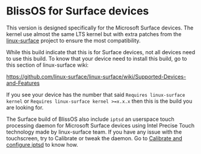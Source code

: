 # BlissOS for Surface devices

This version is designed specifically for the Microsoft Surface devices. The kernel use almost the same LTS kernel but with extra patches from the [linux-surface](https://github.com/linux-surface) project to ensure the most compatibility.

While this build indicate that this is for Surface devices, not all devices need to use this build. To know that your device need to install this build, go to this section of linux-surface wiki:

https://github.com/linux-surface/linux-surface/wiki/Supported-Devices-and-Features

If you see your device has the number that said `Requires linux-surface kernel` or `Requires linux-surface kernel >=x.x.x` then this is the build you are looking for.

The Surface build of BlissOS also include `iptsd` an userspace touch processing daemon for Microsoft Surface devices using Intel Precise Touch technology made by linux-surface team. If you have any issue with the touchscreen, try to Calibrate or tweak the daemon. Go to [Calibrate and configure iptsd](/configuration/Calibrate-and-configure-iptsd.md) to know how.
